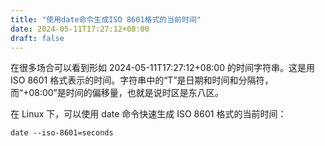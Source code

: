 ```yaml
---
title: "使用date命令生成ISO 8601格式的当前时间"
date: 2024-05-11T17:27:12+08:00
draft: false
---
```


在很多场合可以看到形如 2024-05-11T17:27:12+08:00 的时间字符串。这是用 ISO 8601 格式表示的时间。字符串中的“T”是日期和时间和分隔符，而“+08:00”是时间的偏移量，也就是说时区是东八区。

在 Linux 下，可以使用 date 命令快速生成 ISO 8601 格式的当前时间：

```
date --iso-8601=seconds
```

